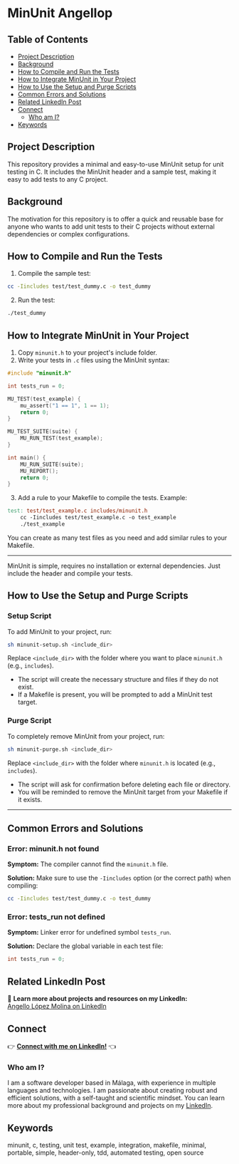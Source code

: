# MinUnit Angellop

## Table of Contents
- [Project Description](#project-description)
- [Background](#background)
- [How to Compile and Run the Tests](#how-to-compile-and-run-the-tests)
- [How to Integrate MinUnit in Your Project](#how-to-integrate-minunit-in-your-project)
- [How to Use the Setup and Purge Scripts](#how-to-use-the-setup-and-purge-scripts)
- [Common Errors and Solutions](#common-errors-and-solutions)
- [Related LinkedIn Post](#related-linkedin-post)
- [Connect](#connect)
  - [Who am I?](#who-am-i)
- [Keywords](#keywords)

## Project Description
This repository provides a minimal and easy-to-use MinUnit setup for unit testing in C. It includes the MinUnit header and a sample test, making it easy to add tests to any C project.

## Background
The motivation for this repository is to offer a quick and reusable base for anyone who wants to add unit tests to their C projects without external dependencies or complex configurations.

## How to Compile and Run the Tests

1. Compile the sample test:

```bash
cc -Iincludes test/test_dummy.c -o test_dummy
```

2. Run the test:

```bash
./test_dummy
```

## How to Integrate MinUnit in Your Project

1. Copy `minunit.h` to your project's include folder.
2. Write your tests in `.c` files using the MinUnit syntax:

```c
#include "minunit.h"

int tests_run = 0;

MU_TEST(test_example) {
    mu_assert("1 == 1", 1 == 1);
    return 0;
}

MU_TEST_SUITE(suite) {
    MU_RUN_TEST(test_example);
}

int main() {
    MU_RUN_SUITE(suite);
    MU_REPORT();
    return 0;
}
```

3. Add a rule to your Makefile to compile the tests. Example:

```makefile
test: test/test_example.c includes/minunit.h
	cc -Iincludes test/test_example.c -o test_example
	./test_example
```

You can create as many test files as you need and add similar rules to your Makefile.

---

MinUnit is simple, requires no installation or external dependencies. Just include the header and compile your tests.

## How to Use the Setup and Purge Scripts

### Setup Script
To add MinUnit to your project, run:

```bash
sh minunit-setup.sh <include_dir>
```
Replace `<include_dir>` with the folder where you want to place `minunit.h` (e.g., `includes`).

- The script will create the necessary structure and files if they do not exist.
- If a Makefile is present, you will be prompted to add a MinUnit test target.

### Purge Script
To completely remove MinUnit from your project, run:

```bash
sh minunit-purge.sh <include_dir>
```
Replace `<include_dir>` with the folder where `minunit.h` is located (e.g., `includes`).

- The script will ask for confirmation before deleting each file or directory.
- You will be reminded to remove the MinUnit target from your Makefile if it exists.

---

## Common Errors and Solutions

### Error: minunit.h not found

**Symptom:**
The compiler cannot find the `minunit.h` file.

**Solution:**
Make sure to use the `-Iincludes` option (or the correct path) when compiling:

```bash
cc -Iincludes test/test_dummy.c -o test_dummy
```

### Error: tests_run not defined

**Symptom:**
Linker error for undefined symbol `tests_run`.

**Solution:**
Declare the global variable in each test file:

```c
int tests_run = 0;
```

## Related LinkedIn Post

🔗 **Learn more about projects and resources on my LinkedIn:**  
[Angello López Molina on LinkedIn](https://www.linkedin.com/in/angellopezmolina/)

## Connect

👉 **[Connect with me on LinkedIn!](https://www.linkedin.com/in/angellopezmolina/)** 👈

### Who am I?

I am a software developer based in Málaga, with experience in multiple languages and technologies. I am passionate about creating robust and efficient solutions, with a self-taught and scientific mindset. You can learn more about my professional background and projects on my [LinkedIn](https://www.linkedin.com/in/angellopezmolina/).

## Keywords
minunit, c, testing, unit test, example, integration, makefile, minimal, portable, simple, header-only, tdd, automated testing, open source
